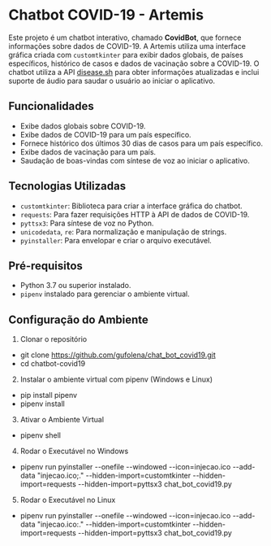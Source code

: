 # Chatbot COVID-19 - Artemis

Este projeto é um chatbot interativo, chamado **CovidBot**, que fornece informações sobre dados de COVID-19. A Artemis utiliza uma interface gráfica criada com `customtkinter` para exibir dados globais, de países específicos, histórico de casos e dados de vacinação sobre a COVID-19. O chatbot utiliza a API [disease.sh](https://disease.sh/) para obter informações atualizadas e inclui suporte de áudio para saudar o usuário ao iniciar o aplicativo.

## Funcionalidades

- Exibe dados globais sobre COVID-19.
- Exibe dados de COVID-19 para um país específico.
- Fornece histórico dos últimos 30 dias de casos para um país específico.
- Exibe dados de vacinação para um país.
- Saudação de boas-vindas com síntese de voz ao iniciar o aplicativo.

## Tecnologias Utilizadas

- `customtkinter`: Biblioteca para criar a interface gráfica do chatbot.
- `requests`: Para fazer requisições HTTP à API de dados de COVID-19.
- `pyttsx3`: Para síntese de voz no Python.
- `unicodedata`, `re`: Para normalização e manipulação de strings.
- `pyinstaller`: Para envelopar e criar o arquivo executável.

## Pré-requisitos

- Python 3.7 ou superior instalado.
- `pipenv` instalado para gerenciar o ambiente virtual.

## Configuração do Ambiente

1. Clonar o repositório

- git clone https://github.com/gufolena/chat_bot_covid19.git
- cd chatbot-covid19

2. Instalar o ambiente virtual com pipenv (Windows e Linux)

- pip install pipenv
- pipenv install

3. Ativar o Ambiente Virtual

- pipenv shell

4. Rodar o Executável no Windows

- pipenv run pyinstaller --onefile --windowed --icon=injecao.ico --add-data "injecao.ico;." --hidden-import=customtkinter --hidden-import=requests --hidden-import=pyttsx3 chat_bot_covid19.py

5. Rodar o Executável no Linux

- pipenv run pyinstaller --onefile --windowed --icon=injecao.ico --add-data "injecao.ico:." --hidden-import=customtkinter --hidden-import=requests --hidden-import=pyttsx3 chat_bot_covid19.py



